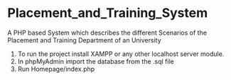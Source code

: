 # Placement_and_Training_System
A PHP based System which describes the different Scenarios of the Placement and Training Department of an University 
1. To run the project install XAMPP or any other localhost server module.
2. In phpMyAdmin import the database from the .sql file
3. Run Homepage/index.php
